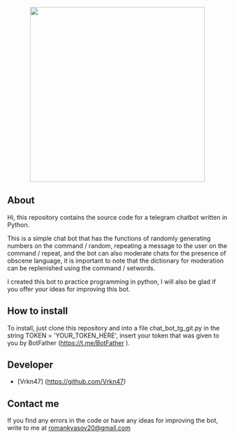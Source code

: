 <p align="center">
 <img src="https://i.ibb.co/Gnmk6cn/IMG-20240827-162814.png" width="400">
</p>


## About

Hi, this repository contains the source code for a telegram chatbot written in Python.

This is a simple chat bot that has the functions of randomly generating numbers on the command / random, repeating a message to the user on the command / repeat, and the bot can also moderate chats for the presence of obscene language, it is important to note that the dictionary for moderation can be replenished using the command / setwords.

I created this bot to practice programming in python, I will also be glad if you offer your ideas for improving this bot.

## How to install

To install, just clone this repository and into a file chat_bot_tg_git.py in the string TOKEN = 'YOUR_TOKEN_HERE', insert your token that was given to you by BotFather (https://t.me/BotFather ).

## Developer

- [Vrkn47] (https://github.com/Vrkn47)

## Contact me

If you find any errors in the code or have any ideas for improving the bot, write to me at romankvasov20@gmail.com
